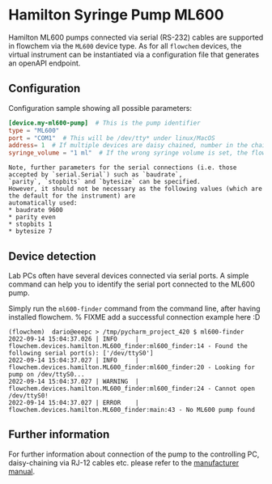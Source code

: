 # Hamilton Syringe Pump ML600

Hamilton ML600 pumps connected via serial (RS-232) cables are supported in flowchem via the `ML600` device type.
As for all `flowchem` devices, the virtual instrument can be instantiated via a configuration file that generates an
openAPI endpoint.


## Configuration
Configuration sample showing all possible parameters:

```toml
[device.my-ml600-pump]  # This is the pump identifier
type = "ML600"
port = "COM1"  # This will be /dev/tty* under linux/MacOS
address= 1  # If multiple devices are daisy chained, number in the chain 1=first...
syringe_volume = "1 ml"  # If the wrong syringe volume is set, the flow rate will be wrong.
```

```{note} Serial connection parameters
Note, further parameters for the serial connections (i.e. those accepted by `serial.Serial`) such as `baudrate`,
`parity`, `stopbits` and `bytesize` can be specified.
However, it should not be necessary as the following values (which are the default for the instrument) are
automatically used:
* baudrate 9600
* parity even
* stopbits 1
* bytesize 7
```

## Device detection
Lab PCs often have several devices connected via serial ports.
A simple command can help you to identify the serial port connected to the ML600 pump.

Simply run the `ml600-finder` command from the command line, after having installed flowchem.
% FIXME add a successful connection example here :D
```shell
(flowchem)  dario@eeepc > /tmp/pycharm_project_420 $ ml600-finder
2022-09-14 15:04:37.026 | INFO     | flowchem.devices.hamilton.ML600_finder:ml600_finder:14 - Found the following serial port(s): ['/dev/ttyS0']
2022-09-14 15:04:37.027 | INFO     | flowchem.devices.hamilton.ML600_finder:ml600_finder:20 - Looking for pump on /dev/ttyS0...
2022-09-14 15:04:37.027 | WARNING  | flowchem.devices.hamilton.ML600_finder:ml600_finder:24 - Cannot open /dev/ttyS0!
2022-09-14 15:04:37.027 | ERROR    | flowchem.devices.hamilton.ML600_finder:main:43 - No ML600 pump found
```


## Further information
For further information about connection of the pump to the controlling PC, daisy-chaining via RJ-12 cables etc.
please refer to the [manufacturer manual](./microlab-600-rs-232-communication-manual.pdf).
